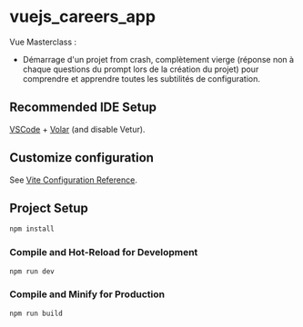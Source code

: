 # vuejs_careers_app

Vue Masterclass :

  - Démarrage d'un projet from crash, complètement vierge (réponse non à chaque questions du prompt lors de la création du projet) pour comprendre et apprendre toutes les subtilités de configuration.

## Recommended IDE Setup

[VSCode](https://code.visualstudio.com/) + [Volar](https://marketplace.visualstudio.com/items?itemName=Vue.volar) (and disable Vetur).

## Customize configuration

See [Vite Configuration Reference](https://vitejs.dev/config/).

## Project Setup

```sh
npm install
```

### Compile and Hot-Reload for Development

```sh
npm run dev
```

### Compile and Minify for Production

```sh
npm run build
```

